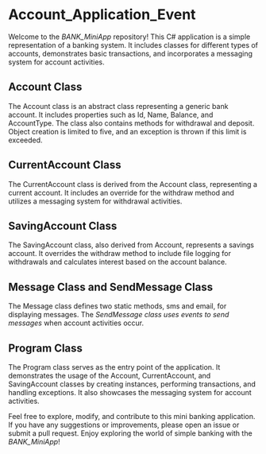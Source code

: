 # Account_Application_Event
Welcome to the *BANK_MiniApp* repository! This C# application is a simple representation of a banking system. It includes classes for different types of accounts, 
demonstrates basic transactions, and incorporates a messaging system for account activities.

## Account Class

The Account class is an abstract class representing a generic bank account. It includes properties such as Id, Name, Balance, and AccountType. 
The class also contains methods for withdrawal and deposit. Object creation is limited to five, and an exception is thrown if this limit is exceeded.

## CurrentAccount Class

The CurrentAccount class is derived from the Account class, representing a current account. It includes an override for the withdraw method and 
utilizes a messaging system for withdrawal activities.

## SavingAccount Class

The SavingAccount class, also derived from Account, represents a savings account. It overrides the withdraw method to include file logging for withdrawals and 
calculates interest based on the account balance.

## Message Class and SendMessage Class

The Message class defines two static methods, sms and email, for displaying messages. The *SendMessage class uses events to send messages* 
when account activities occur.

## Program Class

The Program class serves as the entry point of the application. It demonstrates the usage of the Account, CurrentAccount, and SavingAccount classes by creating instances, performing transactions, and handling exceptions. It also showcases the messaging system for account activities.

Feel free to explore, modify, and contribute to this mini banking application. If you have any suggestions or improvements, please open an issue or submit a pull request. Enjoy exploring the world of simple banking with the *BANK_MiniApp*!
